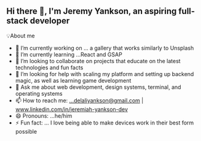 ## Hi there 👋, I'm Jeremy Yankson, an aspiring full-stack developer

💡About me

- 🔭 I’m currently working on ... a gallery that works similarly to Unsplash
- 🌱 I’m currently learning ...React and GSAP
- 👯 I’m looking to collaborate on projects that educate on the latest technologies and fun facts
- 🤔 I’m looking for help with scaling my platform and setting up backend magic, as well as learning game development
- 💬 Ask me about web development, design systems, terminal, and operating systems
- 📫 How to reach me: ...delaliyankson@gmail.com | www.linkedin.com/in/jeremiah-yankson-dev
- 😄 Pronouns: ...he/him
- ⚡ Fun fact: ... I love being able to make devices work in their best form possible
